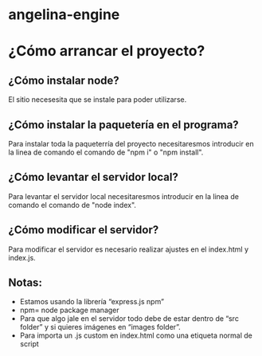 ﻿# angelina-engine
 
# ¿Cómo arrancar el proyecto?
 
## ¿Cómo instalar node?
El sitio necesesita que se instale para poder utilizarse.

## ¿Cómo instalar la paquetería en el programa?
Para instalar toda la paqueterría del proyecto necesitaresmos introducir en la linea de comando el comando de "npm i" o "npm install".

## ¿Cómo levantar el servidor local?
Para levantar el servidor local necesitaresmos introducir en la linea de comando el comando de "node index".

## ¿Cómo modificar el servidor?
Para modificar el servidor es necesario realizar ajustes en el index.html y index.js.

## Notas:
- Estamos usando la librería “express.js npm”
- npm= node package manager
- Para que algo jale en el servidor todo debe de estar dentro de “src folder” y si quieres imágenes en “images folder”.
- Para importa un .js custom en index.html como una etiqueta normal de script
